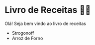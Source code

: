 # Livro de Receitas :man_cook:

Olá! Seja bem vindo ao livro de receitas

- Strogonoff
- Arroz de Forno
